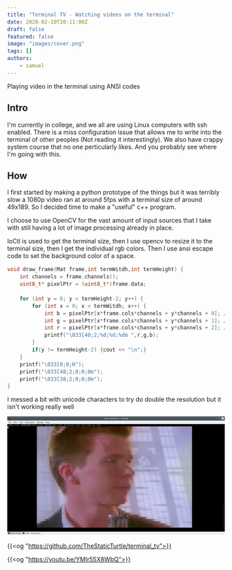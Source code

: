 ```yaml
---
title: "Terminal TV - Watching videos on the terminal"
date: 2020-02-10T20:11:00Z
draft: false
featured: false
image: "images/cover.png"
tags: []
authors:
    - samuel
---
```

Playing video in the terminal using ANSI codes

<!--more-->

## Intro

I'm currently in college, and we all are using Linux computers with ssh enabled. There is a miss configuration issue that allows me to write into the terminal of other peoples (Not reading it interestingly). We also have crappy system course that no one perticularly likes. And you probably see where I'm going with this.

## How

I first started by making a python prototype of the things but it was terribly slow a 1080p video ran at around 5fps with a terminal size of around 49x189. So I decided time to make a "useful" c++ program.

I choose to use OpenCV for the vast amount of input sources that I take with still having a lot of image processing already in place.

IoCtl is used to get the terminal size, then I use opencv to resize it to the terminal size, then I get the individual rgb colors. Then I use ansi escape code to set the background color of a space.

```cpp
void draw_frame(Mat frame,int termWitdh,int termHeight) {
	int channels = frame.channels();
	uint8_t* pixelPtr = (uint8_t*)frame.data;

	for (int y = 0; y < termHeight-2; y++) {
		for (int x = 0; x < termWitdh; x++) {
			int b = pixelPtr[x*frame.cols*channels + y*channels + 0]; // B
			int g = pixelPtr[x*frame.cols*channels + y*channels + 1]; // G
			int r = pixelPtr[x*frame.cols*channels + y*channels + 2]; // R
			printf("\033[48;2;%d;%d;%dm ",r,g,b);
		}
		if(y != termHeight-2) {cout << "\n";}
	}
	printf("\033[0;0;H");
	printf("\033[48;2;0;0;0m");
	printf("\033[38;2;0;0;0m");
}
```

I messed a bit with unicode characters to try do double the resolution but it isn't working really well

![](images/dl_68747470733a2f2f692e696d6775722e636f6d2f66696551615a492e706e67.png)

{{<og "https://github.com/TheStaticTurtle/terminal_tv">}}

{{<og "https://youtu.be/YMIr55X8WbQ">}}